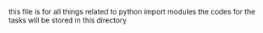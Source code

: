this file is for all things related to python import modules
the codes for the tasks will be stored in this directory
